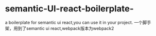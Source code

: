 # semantic-UI-react-boilerplate-
a boilerplate for semantic ui react,you can use it in your project.
一个脚手架，用到了semantic ui react,webpack版本为webpack2
